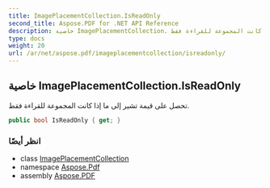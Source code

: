 ```yaml
---
title: ImagePlacementCollection.IsReadOnly
second_title: Aspose.PDF for .NET API Reference
description: خاصية ImagePlacementCollection. تحصل على قيمة تشير إلى ما إذا كانت المجموعة للقراءة فقط
type: docs
weight: 20
url: /ar/net/aspose.pdf/imageplacementcollection/isreadonly/
---
```

## خاصية ImagePlacementCollection.IsReadOnly

تحصل على قيمة تشير إلى ما إذا كانت المجموعة للقراءة فقط.

```csharp
public bool IsReadOnly { get; }
```

### انظر أيضًا

* class [ImagePlacementCollection](../)
* namespace [Aspose.Pdf](../../../aspose.pdf/)
* assembly [Aspose.PDF](../../../)